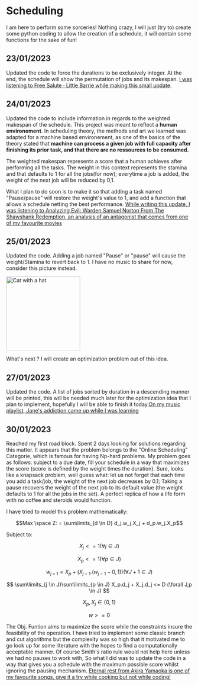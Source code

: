 # Scheduling
I am here to perform some sorceries!
Nothing crazy, I will just (try to) create some python coding to allow the creation of a schedule, it will contain some functions for the sake of fun!

## 23/01/2023
Updated the code to force the durations to be exclusively integer. At the end, the schedule will show the permutation of jobs and its makespan.
[I was listening to Free Salute · Little Barrie while making this small update](https://www.youtube.com/watch?v=kH6sJtRljW4).

## 24/01/2023

Updated the code to include information in regards to the weighted makespan of the schedule. 
This project was meant to reflect a **human environement**. In scheduling theory, the methods and art we learned was adapted for a machine based environement, as one of the basics of the theory stated that **machine can process a given job with full capacity after finishing its prior task, and that there are no ressources to be consumed.** 

The weighted makespan represents a score that a human achieves after performing all the tasks. The weight in this context represents the stamina and that defaults to 1 for all the jobs(for now); everytime a job is added, the weight of the next job will be reduced by 0,1.

What I plan to do soon is to make it so that adding a task named "Pause/pause" will restore the weight's value to 1, and add a function that allows a schedule netting the best performance.
[While writing this update, I was listening to Analyzing Evil: Warden Samuel Norton From The Shawshank Redemption, an analysis of an antagonist that comes from one of my favourite movies](https://www.youtube.com/watch?v=07sIviggH8M)


## 25/01/2023

Updated the code. Adding a job named "Pause" or "pause" will cause the weight/Stamina to revert back to 1. I have no music to share for now, consider this picture instead.

<img src="https://pbs.twimg.com/media/FLt0yAhXIAEhiH4?format=jpg" alt="Cat with a hat" width="200"/>

What's next ? I will create an optimization problem out of this idea. 

## 27/01/2023 

Updated the code. A list of jobs sorted by duration in a descending manner will be printed, this will be needed much later for the optimization idea that I plan to implement, hopefully I will be able to finish it today.[On my music playlist, Jane's addiction came up while I was learning](https://www.youtube.com/watch?v=KV3ozZoQ13M)


## 30/01/2023

Reached my first road block. Spent 2 days looking for solutions regarding this matter. It appears that the problem belongs to the "Online Scheduling" Categorie, which is famous for having Np-hard problems. My problem goes as follows: subject to a due date, fill your schedule in a way that maximizes the score (score is defined by the weight times the duration). Sure, looks like a knapsack problem, well guess what: let us not forget that each time you add a task/job, the weight of the next job decreases by 0.1; Taking a pause recovers the weight of the next job to its default value (the weight defaults to 1 for all the jobs in the set). A perfect replica of  how a life form with no coffee and steroids would function.

I have tried to model this problem mathematically:

$$Max \space Z: = \sum\limits_{d \in D} d_j.w_j.X_j + d_p.w_j.X_p$$

Subject to: 

$$ X_j <= 1 (\forall j \in J) $$

$$ X_p <=1 (\forall p \in J) $$

$$ w_{j+1} = X_p + (X_{j-1} . (w_{j-1} - 0,1 )) (\forall J+1 \in J) $$  

$$ \sum\limits_{j \in J}\sum\limits_{p \in J} X_p.d_j + X_j.d_j <= D (\forall J,p \in J) $$


$$ X_p, X_j \in \{0,1\} $$

 $$ w >= 0$$


The Obj. Funtion aims to maximize the score while the constraints insure the feasibility of the operation. I have tried to implement some classic branch and cut algorithms but the complexity was so high that it motivated me to go look up for some literature with the hopes to find a computationally acceptable manner. Of course Smith's ratio rule would not help here unless we had no pauses to work with, So what I did was to update the code in a way that gives you a schedule with the maximum possible score whilst ignoring the pausing mechanism. [Eternal rest from Akira Yamaoka is one of my favourite songs, give it a try while cooking but not while coding!](https://www.youtube.com/watch?v=ekf1ttmZSao)
